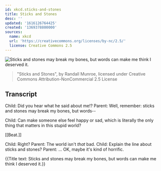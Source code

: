 ```yaml
---
id: xkcd.sticks-and-stones
title: Sticks and Stones
desc: ''
updated: '1616126764425'
created: '1369378800000'
sources:
  name: xkcd
  url: 'https://creativecommons.org/licenses/by-nc/2.5/'
  license: Creative Commons 2.5
---
```

![Sticks and stones may break my bones, but words can make me think I deserved it.](https://imgs.xkcd.com/comics/sticks_and_stones.png)
> "Sticks and Stones", by Randall Munroe, licensed under Creative Commons Attribution-NonCommercial 2.5 License

## Transcript
Child: Did you hear what he said about me!?
Parent: Well, remember: sticks and stones may break my bones, but words--

Child: Can make someone else feel happy or sad, which is literally the only thing that matters in this stupid world?

[[Beat.]]

Child: Right?
Parent: The world isn't *that* bad.
Child: Explain the line about sticks and stones?
Parent: ... OK, maybe it's kind of horrific.

{{Title text: Sticks and stones may break my bones, but words can make me think I deserved it.}}
